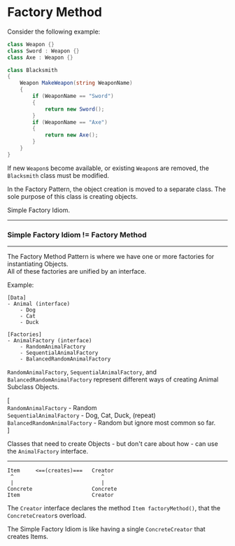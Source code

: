# Factory Method

Consider the following example:
```cs
class Weapon {}
class Sword : Weapon {}
class Axe : Weapon {}

class Blacksmith
{
    Weapon MakeWeapon(string WeaponName)
    {
        if (WeaponName == "Sword")
        {
            return new Sword();
        }
        if (WeaponName == "Axe")
        {
            return new Axe();
        }
    }
}
```

If new `Weapon`s become available,
or existing `Weapon`s are removed,
the `Blacksmith` class must be modified.

In the Factory Pattern,
the object creation is moved to a separate class.
The sole purpose of this class is creating objects.

Simple Factory Idiom.

---

### Simple Factory Idiom != Factory Method

---

The Factory Method Pattern is where we have one or more factories
for instantiating Objects.  
All of these factories are unified by an interface.

Example:
```
[Data]
- Animal (interface)
    - Dog
    - Cat
    - Duck

[Factories]
- AnimalFactory (interface)
    - RandomAnimalFactory
    - SequentialAnimalFactory
    - BalancedRandomAnimalFactory
```

`RandomAnimalFactory`, `SequentialAnimalFactory`,
and `BalancedRandomAnimalFactory` represent different ways
of creating Animal Subclass Objects.

[  
`RandomAnimalFactory` - Random  
`SequentialAnimalFactory` - Dog, Cat, Duck, (repeat)  
`BalancedRandomAnimalFactory` - Random but ignore most common so far.  
]

Classes that need to create Objects -
but don't care about how -
can use the `AnimalFactory` interface.

---

```
Item     <==(creates)===   Creator
 ^                            ^
 |                            |
Concrete                   Concrete
Item                       Creator
```

The `Creator` interface declares the method `Item factoryMethod()`,
that the `ConcreteCreator`s overload.

The Simple Factory Idiom is like having a
single `ConcreteCreator` that creates
Items.
